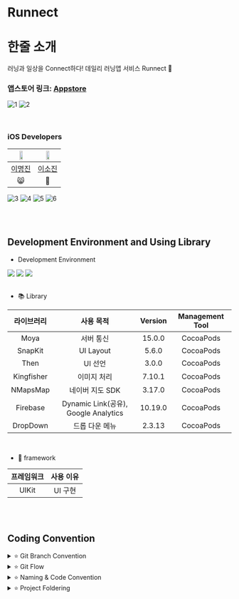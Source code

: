 # Runnect

# 한줄 소개
러닝과 일상을 Connect하다! 데일리 러닝앱 서비스 Runnect 🏃

### 앱스토어 링크: [Appstore](https://apps.apple.com/kr/app/runnect-%EC%BD%94%EC%8A%A4%EB%A5%BC-%EA%B7%B8%EB%A6%AC%EA%B3%A0-%EA%B3%B5%EC%9C%A0%ED%95%98%EB%8A%94-%EB%8D%B0%EC%9D%BC%EB%A6%AC-%EB%9F%AC%EB%8B%9D%EC%95%B1/id1663884202)

![1](https://github.com/thingineeer/Runnect-iOS/assets/88179341/937f9e65-61e5-4298-b703-bc2cf5022bf6)
![2](https://github.com/thingineeer/Runnect-iOS/assets/88179341/ad913367-65f2-4839-9658-e538bccf2d6c)

<br>

### iOS Developers
<img src = "https://github.com/Runnect/Runnect-iOS/assets/88179341/a3633fff-f50b-4afa-a54f-8bd0b3d8668c" width = "40%" height = "40%"> | <img src = "https://github.com/Runnect/Runnect-iOS/assets/88179341/f8884b2b-4cd6-4077-9d9f-683e62f8137f" width = "40%" height = "40%"> |
:---------:|:----------:
[이명진](https://github.com/thingineeer) | [이소진](https://github.com/513sojin) |
😸 | 🐶 |

![3](https://github.com/thingineeer/Runnect-iOS/assets/88179341/67cf5c2f-83fb-4fea-a192-0c8e47634a58)
![4](https://github.com/thingineeer/Runnect-iOS/assets/88179341/f98af63b-20c7-4605-be54-011ff52392cf)
![5](https://github.com/thingineeer/Runnect-iOS/assets/88179341/9496f6b4-cbcb-4b12-93aa-9a0a0ab941f4)
![6](https://github.com/thingineeer/Runnect-iOS/assets/88179341/c9638911-b9ca-4e99-88ae-dccb4807ea0c)

<br>
<br>

## Development Environment and Using Library
- Development Environment
<p align="left">
<img src ="https://img.shields.io/badge/Swift-5.9-orange?logo=swift">
<img src ="https://img.shields.io/badge/Xcode-15.0-blue?logo=xcode">
<img src ="https://img.shields.io/badge/iOS-17.0-green.svg">

<br>
<br>

- 📚 Library

라이브러리 | 사용 목적 | Version | Management Tool
:---------:|:----------:|:---------: |:---------:
 Moya | 서버 통신 | 15.0.0 | CocoaPods
 SnapKit | UI Layout | 5.6.0 | CocoaPods
 Then | UI 선언 | 3.0.0 | CocoaPods
 Kingfisher | 이미지 처리 | 7.10.1| CocoaPods
 NMapsMap  | 네이버 지도 SDK | 3.17.0| CocoaPods
 Firebase | Dynamic Link(공유), Google Analytics | 10.19.0 | CocoaPods
 DropDown | 드롭 다운 메뉴 | 2.3.13 | CocoaPods
 
 <br>

 - 🧱 framework

프레임워크 | 사용 이유 
:---------:|:----------:
 UIKit | UI 구현

<br>
<br>

## Coding Convention
<details>
 <summary> ⭐️ Git Branch Convention </summary>
 <div markdown="1">       

 ---
 
 - **Branch Naming Rule**
    - Issue 작성 후 생성되는 번호와 Issue의 간략한 설명 등을 조합하여 Branch 이름 결정
    - `[prefix]/<#IssueNumber>-<Description>`
- **Commit Message Rule**
    - `[Prefix] <#IssueNumber>-<Description>`
- **Code Review Rule**
    - 코드 리뷰를 최대한 달고 반영하자!
 
 <br>

 </div>
 </details>

<details>
 <summary> ⭐️ Git Flow </summary>
 <div markdown="1">       

 ---
 
 ```
1. 작업 단위별 Issue 생성 : 담당자, 라벨, 프로젝트 연결 

2. Fork 받은 로컬 레포에서 develop 브랜치 최신화 : git pull (origin develop) 

3. Branch 생성 : git switch -c Prefix/#IssueNumber-description 
   > 예시) chore/#3-Project-Setting

4. 로컬 환경에서 작업 후 Add -> Commit -> Push -> Pull Request의 과정을 거친다.
   
   Prefix의 의미
   > [Feat] : 새로운 기능 구현
   > [Chore] : 그 이외의 잡일/ 버전 코드 수정, 패키지 구조 변경, 파일 이동, 파일이름 변경
   > [Add] : 코드 변경 없는 단순 파일 추가, 에셋 및 라이브러리 추가
   > [Setting] : 프로젝트 세팅
   > [Fix] : 버그, 오류 해결, 코드 수정
   > [Style] : 코드 포맷팅, 코드 변경이 없는 경우, 주석 수정
   > [Docs] : README나 WIKI 등의 문서 개정
   > [Refactor] : 전면 수정이 있을 때 사용합니다
   > [Test] : 테스트 모드, 리펙토링 테스트 코드 추가

5. Pull Request 작성 
   - closed : #IssueNumber로 이슈 연결, 리뷰어 지정

6. Code Review 완료 후 Pull Request 작성자가 develop Branch로 merge하기
   - Develop Branch protection rules : Merge 전 최소 1 Approve 필요
       - PR 최대 일주일 이내로 코드 리뷰 완료

7. 종료된 Issue와 Pull Request의 Label과 Project를 관리
```

<br>

 </div>
 </details>

<details>
 <summary> ⭐️ Naming & Code Convention </summary>
 <div markdown="1">       

 ---
 
- 함수, 메서드 : **lowerCamelCase** 사용하고, 동사로 시작한다.
- 변수, 상수 : **lowerCamelCase** 사용한다.
- 클래스, 구조체, enum, extension 등 :  **UpperCamelCase** 사용한다.
- 기본 MVC 폴더링 구조에 따라 파일을 구분하여 사용한다.
- 파일, 클래스 명 약어 사용. 단, UI 선언 구문과 메소드에서는 약어를 사용하지 않는다.
    - 예시) ViewController → `VC`
    - 예시) CollectionViewCell → `CVC`
- 뷰 설정을 위한 함수에서는 **set** 키워드를 사용한다.
    - 예시) func configureUI → `func setUI`
    - 예시) func setDelegate ... → `func configureDelegate`
- 이외 기본 명명규칙은 [Swift Style Guide](https://google.github.io/swift/), [API Design Guidelines](https://www.swift.org/documentation/api-design-guidelines/) , [Swift Style Guide](https://github.com/StyleShare/swift-style-guide)를 참고한다.
- 상속받지 않는 클래스는 **final 키워드**를 붙인다.
- 단일 정의 내에서만 사용되는 특정 기능 구현은 **private 접근 제한자**를 적극 사용한다.
- 퀵헬프기능을 활용한 마크업 문법을 활용한 주석을 적극 사용한다.
- 이외는 커스텀한 **SwiftLint Rule**을 적용한다.
   
   
 <br>

 </div>
 </details>

<details>
 <summary> ⭐️ Project Foldering </summary>
 <div markdown="1">       

 ---

```
📦Runnect-iOS
📂 Global
│   📂 Analytics
│   │   ├── GAEvent.swift
│   │   └── GAManager.swift
│   📂 Base
│   │   └── BaseView.swift
│   📂 Extension
│   │   ├── 📂 Combine+
│   │   ├── 📂 Foundation+
│   │   └── 📂 UIKit+
│   📂 Literal
│   📂 Protocols
│   📂 Resource
│   📂 Supports
│   📂 UIComponents
│   └── 📂 Utils
├── 📂 Network
│   ├── 📂 Dto
│   ├── 📂 Foundation
│   ├── 📂 Model
│   ├── 📂 Router
│   └── 📂 Service
├── 📂 Presentation
│   ├── 📂 CourseDetail
│   │   ├── 📂 VC
│   │   └── 📂 Views
│   ├── 📂 CourseDiscovery
│   │   └── 📂 Views
│   ├── 📂 CourseDrawing
│   │   ├── 📂 VC
│   │   └── 📂 Views
│   ├── 📂 CourseStorage
│   │   ├── 📂 VC
│   │   └── 📂 Views
│   ├── 📂 MyPage
│   │   ├── 📂 VC
│   │   └── 📂 Views
│   ├── 📂 Running
│   │   └── 📂 VC
│   ├── 📂 SignIn
│   │   ├── 📂 VC
│   │   └── 📂 Views
│   ├── 📂 Splash
│   │   └── 📂 VC
│   ├── 📂 TabBar
│   │   └── TaBarController.swift
│   └── 📂 UserProfile
│       ├── 📂 CollectionViewCell
│       └── 📂 UserProfileVC.swift
├── 📜 GoogleService-Info.plist
└── 📜 Info.plist
```

 <br>

 </div>
 </details>
